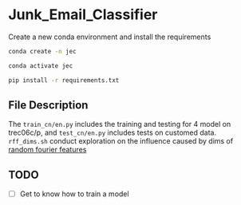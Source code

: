 # Junk_Email_Classifier

Create a new conda environment and install the requirements

```bash
conda create -n jec
```
 
```bash
conda activate jec
```

```bash
pip install -r requirements.txt
```
## File Description

The `train_cn/en.py` includes the training and testing for 4 model on trec06c/p, and `test_cn/en.py` includes tests on customed data. 
<br>
`rff_dims.sh` conduct exploration on the influence caused by dims of [random fourier features](https://github.com/tiskw/random-fourier-features)

## TODO

- [ ] Get to know how to train a model
